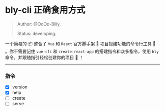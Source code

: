 # bly-cli 正确食用方式

>Author: @OoOo-Billy.
>
>Status: developing.

一个简易的 📦 整合了 `Vue` 和 `React` 官方脚手架 🔨 项目搭建功能的命令行工具 🔧 。你不需要记住 `vue-cli` 和 `create-react-app` 的搭建指令和众多指令，使用 `bly` 命令，并跟随指引轻松创建你的项目 👏 ！

---

### 指令

- [x] version
- [x] help
- [ ] create
- [ ] serve
